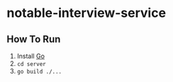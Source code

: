 # notable-interview-service

## How To Run

1. Install [Go](https://go.dev/doc/install)
2. `cd server`
3. `go build ./...`
